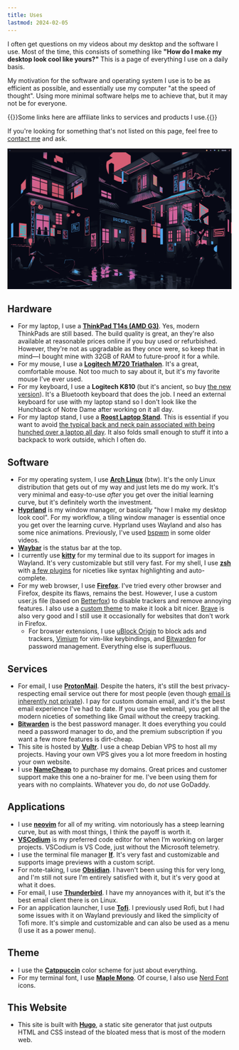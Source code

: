```yaml
---
title: Uses
lastmod: 2024-02-05
---
```


I often get questions on my videos about my desktop and the software I use. Most of the time, this consists of something like **"How do I make my desktop look cool like yours?"** This is a page of everything I use on a daily basis.

My motivation for the software and operating system I use is to be as efficient as possible, and essentially use my computer "at the speed of thought". Using more minimal software helps me to achieve that, but it may not be for everyone.

{{<note title="Disclosure">}}Some links here are affiliate links to services and products I use.{{</note>}}

If you're looking for something that's not listed on this page, feel free to [contact me](mailto:eric@ericmurphy.xyz) and ask.

![My Desktop](desktop.png "My cool desktop!! Which is actually just the most efficient way I've found to do my work.")

## Hardware

- For my laptop, I use a **[ThinkPad T14s (AMD G3)](https://amzn.to/3V3lKhL)**. Yes, modern ThinkPads are still based. The build quality is great, an they're also available at reasonable prices online if you buy used or refurbished. However, they're not as upgradable as they once were, so keep that in mind—I bought mine with 32GB of RAM to future-proof it for a while.
- For my mouse, I use a **[Logitech M720 Triathalon](https://amzn.to/48PmLgl)**. It's a great, comfortable mouse. Not too much to say about it, but it's my favorite mouse I've ever used.
- For my keyboard, I use a **Logitech K810** (but it's ancient, so buy [the new version](https://amzn.to/3V7gMQP)). It's a Bluetooth keyboard that does the job. I need an external keyboard for use with my laptop stand so I don't look like the Hunchback of Notre Dame after working on it all day.
- For my laptop stand, I use a **[Roost Laptop Stand](https://amzn.to/4c25zqV)**. This is essential if you want to avoid [the typical back and neck pain associated with being hunched over a laptop all day](https://www.youtube.com/watch?v=Rc8ZQeIZn40). It also folds small enough to stuff it into a backpack to work outside, which I often do.

## Software

- For my operating system, I use **[Arch Linux](https://archlinux.org)** (btw). It's the only Linux distribution that gets out of my way and just lets me do my work. It's very minimal and easy-to-use *after* you get over the initial learning curve, but it's definitely worth the investment.
- **[Hyprland](https://hyprland.org/)** is my window manager, or basically "how I make my desktop look cool". For my workflow, a tiling window manager is essential once you get over the learning curve. Hyprland uses Wayland and also has some nice animations. Previously, I've used [bspwm](https://github.com/baskerville/bspwm) in some older videos.
- **[Waybar](https://github.com/Alexays/Waybar)** is the status bar at the top.
- I currently use **[kitty](https://sw.kovidgoyal.net/kitty/)** for my terminal due to its support for images in Wayland. It's very customizable but still very fast. For my shell, I use **[zsh](https://www.youtube.com/watch?v=dRdGq8khTJc)** with [a few plugins](https://www.youtube.com/watch?v=wHnMd8uz6j0) for niceties like syntax highlighting and auto-complete.
- For my web browser, I use **[Firefox](https://www.youtube.com/watch?v=w0SJFED5xK0)**. I've tried every other browser and Firefox, despite its flaws, remains the best. However, I use a custom user.js file (based on [Betterfox](https://github.com/yokoffing/BetterFox)) to disable trackers and remove annoying features. I also use a [custom theme](https://github.com/ericmurphyxyz/userchrome.css) to make it look a bit nicer. [Brave](https://www.youtube.com/watch?v=uB845Elrds0) is also very good and I still use it occasionally for websites that don't work in Firefox.
    - For browser extensions, I use [uBlock Origin](https://ublockorigin.com/) to block ads and trackers, [Vimium](https://addons.mozilla.org/en-US/firefox/addon/vimium-ff/) for vim-like keybindings, and [Bitwarden](https://bitwarden.com/) for password management. Everything else is superfluous.

## Services

- For email, I use **[ProtonMail](https://pr.tn/ref/Y8M5X5MSTJ9G)**. Despite the haters, it's still the best privacy-respecting email service out there for most people (even though [email is inherently not private](https://www.youtube.com/watch?v=ljFAODAfAC8)). I pay for custom domain email, and it's the best email experience I've had to date. If you use the webmail, you get all the modern niceties of something like Gmail without the creepy tracking.
- **[Bitwarden](https://bitwarden.com/)** is the best password manager. It does everything you could need a password manager to do, and the premium subscription if you want a few more features is dirt-cheap.
- This site is hosted by **[Vultr](https://www.vultr.com/?ref=9005580-8H)**. I use a cheap Debian VPS to host all my projects. Having your own VPS gives you a lot more freedom in hosting your own website.
- I use **[NameCheap](https://namecheap.com/)** to purchase my domains. Great prices and customer support make this one a no-brainer for me. I've been using them for years with no complaints. Whatever you do, do *not* use GoDaddy.

## Applications

- I use **[neovim](https://www.youtube.com/watch?v=qQvFC0wRiRE)** for all of my writing. vim notoriously has a steep learning curve, but as with most things, I think the payoff is worth it.
- **[VSCodium](https://www.youtube.com/watch?v=c_eFYsuV1PU)** is my preferred code editor for when I’m working on larger projects. VSCodium is VS Code, just without the Microsoft telemetry.
- I use the terminal file manager **[lf](https://www.youtube.com/watch?v=2oWqD3JCXuI)**. It's very fast and customizable and supports image previews with a custom script.
- For note-taking, I use **[Obsidian](https://obsidian.md/)**. I haven't been using this for very long, and I'm still not sure I'm entirely satisfied with it, but it's very good at what it does.
- For email, I use **[Thunderbird](https://www.thunderbird.net/)**. I have my annoyances with it, but it's the best email client there is on Linux.
- For an application launcher, I use **[Tofi](https://github.com/philj56/tofi)**. I previously used Rofi, but I had some issues with it on Wayland previously and liked the simplicity of Tofi more. It's simple and customizable and can also be used as a menu (I use it as a power menu).

## Theme

- I use the **[Catppuccin](https://github.com/catppuccin/catppuccin)** color scheme for just about everything.
- For my terminal font, I use **[Maple Mono](https://github.com/subframe7536/Maple-font)**. Of course, I also use [Nerd Font](https://www.youtube.com/watch?v=b_FSqS4C1Ns) icons.

## This Website

- This site is built with **[Hugo](https://www.youtube.com/watch?v=KwkjqMs7ZYI)**, a static site generator that just outputs HTML and CSS instead of the bloated mess that is most of the modern web.
